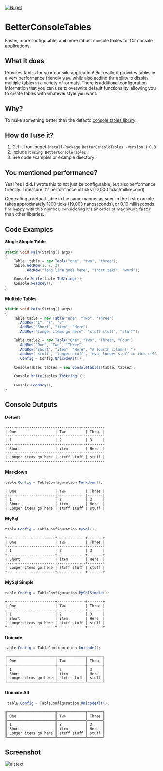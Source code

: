 [![Nuget](https://img.shields.io/nuget/v/BetterConsoleTables.svg?style=flat-square)](https://www.nuget.org/packages/BetterConsoleTables)

# BetterConsoleTables

Faster, more configurable, and more robust console tables for C# console applications

## What it does

Provides tables for your console application! But really, it provides tables in a very performance friendly way, while also adding the ability to display multiple tables in a variety of formats. There is additional configuration information that you can use to overwrite default functionality, allowing you to create tables with whatever style you want.

## Why?

To make something better than the defacto [console tables library](https://github.com/khalidabuhakmeh/ConsoleTables).

## How do I use it?

1. Get it from nuget `Install-Package BetterConsoleTables -Version 1.0.3`
2. Include it `using BetterConsoleTables;`
3. See code examples or example directory

## You mentioned performance?

Yes! Yes I did. I wrote this to not just be configurable, but also performance friendly. I measure it's performance in ticks (10,000 ticks/millisecond).

Generating a default table in the same manner as seen in the first example takes approximately 1900 ticks (19,000 nanoseconds), or 0.19 milliseconds. I'm happy with this number, considering it's an order of magnitude faster than other libraries.


## Code Examples

#### Single Simple Table

```cs
static void Main(String[] args)
{
    Table  table = new Table("one", "two", "three");
    table.AddRow(1, 2, 3)
         .AddRow("long line goes here", "short text", "word");

    Console.Write(table.ToString());
    Console.ReadKey();
}
```

#### Multiple Tables


```cs
static void Main(String[] args)
{
    Table table = new Table("One", "Two", "Three")
      .AddRow("1", "2", "3")
      .AddRow("Short", "item", "Here")
      .AddRow("Longer items go here", "stuff stuff", "stuff");

    Table table2 = new Table("One", "Two", "Three", "Four")
      .AddRow("One", "Two", "Three")
      .AddRow("Short", "item", "Here", "A fourth column!!!")
      .AddRow("stuff", "longer stuff", "even longer stuff in this cell")
      .Config = Config.UnicodeAlt();

    ConsoleTables tables = new ConsoleTables(table, table2);
    
    Console.Write(tables.ToString());
    
    Console.ReadKey();
}
```

## Console Outputs

#### Default

```
----------------------------------------------
| One                  | Two         | Three |
----------------------------------------------
| 1                    | 2           | 3     |
----------------------------------------------
| Short                | item        | Here  |
----------------------------------------------
| Longer items go here | stuff stuff | stuff |
----------------------------------------------
```
#### Markdown
```cs
table.Config = TableConfiguration.Markdown();
```

```
| One                  | Two         | Three |
|----------------------|-------------|-------|
| 1                    | 2           | 3     |
| Short                | item        | Here  |
| Longer items go here | stuff stuff | stuff |
```

#### MySql
```cs
table.Config = TableConfiguration.MySql();
```
```
+----------------------+-------------+-------+
| One                  | Two         | Three |
+----------------------+-------------+-------+
| 1                    | 2           | 3     |
+----------------------+-------------+-------+
| Short                | item        | Here  |
+----------------------+-------------+-------+
| Longer items go here | stuff stuff | stuff |
+----------------------+-------------+-------+
```

#### MySql Simple
```cs
table.Config = TableConfiguration.MySqlSimple();
```
```
+----------------------+-------------+-------+
| One                  | Two         | Three |
+----------------------+-------------+-------+
| 1                    | 2           | 3     |
| Short                | item        | Here  |
| Longer items go here | stuff stuff | stuff |
+----------------------+-------------+-------+
```

#### Unicode
```cs
table.Config = TableConfiguration.Unicode();
```
```
┌──────────────────────┬─────────────┬───────┐
│ One                  │ Two         │ Three │
├──────────────────────┼─────────────┼───────┤
│ 1                    │ 2           │ 3     │
│ Short                │ item        │ Here  │
│ Longer items go here │ stuff stuff │ stuff │
└──────────────────────┴─────────────┴───────┘
```
#### Unicode Alt
```cs
 table.Config = TableConfiguration.UnicodeAlt();
 ```
```
╔══════════════════════╦═════════════╦═══════╗
║ One                  ║ Two         ║ Three ║
╠══════════════════════╬═════════════╬═══════╣
║ 1                    ║ 2           ║ 3     ║
║ Short                ║ item        ║ Here  ║
║ Longer items go here ║ stuff stuff ║ stuff ║
╚══════════════════════╩═════════════╩═══════╝
```

## Screenshot

![alt text](https://raw.githubusercontent.com/douglasg14b/BetterConsoleTables/master/Screenshot_6.png)

